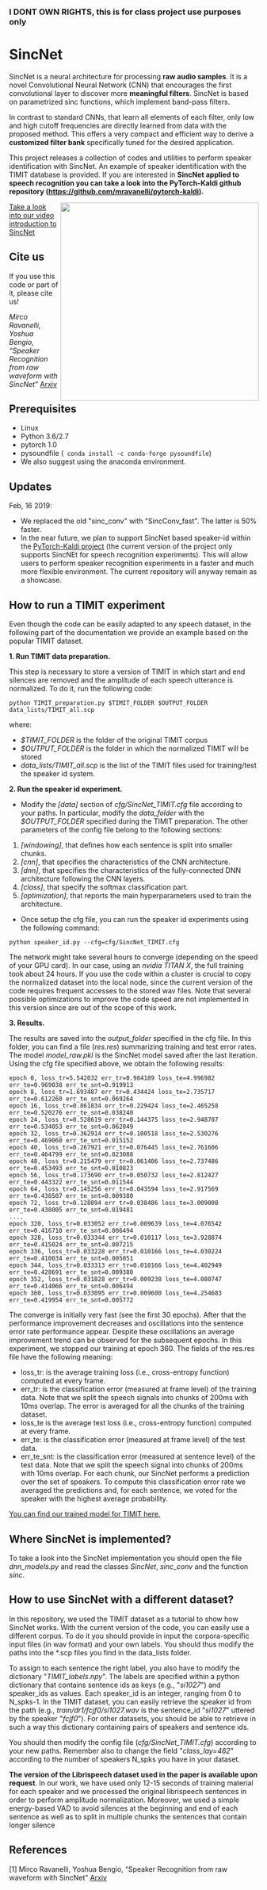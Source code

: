 ### I DONT OWN RIGHTS, this is for class project use purposes only

# SincNet
SincNet is a neural architecture for processing **raw audio samples**. It is a novel Convolutional Neural Network (CNN) that encourages the first convolutional layer to discover more **meaningful filters**. SincNet is based on parametrized sinc functions, which implement band-pass filters.

In contrast to standard CNNs, that learn all elements of each filter, only low and high cutoff frequencies are directly learned from data with the proposed method. This offers a very compact and efficient way to derive a **customized filter bank** specifically tuned for the desired application. 

This project releases a collection of codes and utilities to perform speaker identification with SincNet.
An example of speaker identification with the TIMIT database is provided. If you are interested in **SincNet applied to speech recognition you can take a look into the PyTorch-Kaldi github repository (https://github.com/mravanelli/pytorch-kaldi).** 

<img src="https://github.com/mravanelli/SincNet/blob/master/SincNet.png" width="400" img align="right">

[Take a look into our video introduction to SincNet](https://www.youtube.com/watch?v=mXQBObRGUgk&feature=youtu.be)

## Cite us
If you use this code or part of it, please cite us!

*Mirco Ravanelli, Yoshua Bengio, “Speaker Recognition from raw waveform with SincNet”* [Arxiv](http://arxiv.org/abs/1808.00158)


## Prerequisites
- Linux
- Python 3.6/2.7
- pytorch 1.0
- pysoundfile (``` conda install -c conda-forge pysoundfile```)
- We also suggest using the anaconda environment.

## Updates
Feb, 16 2019:
- We replaced the old "sinc_conv"  with "SincConv_fast". The latter is 50% faster.
- In the near future, we plan to support SincNet based speaker-id within the [PyTorch-Kaldi project](https://github.com/mravanelli/pytorch-kaldi) (the current version of the project only supports SincNEt for speech recognition experiments). This will allow users to perform speaker recognition experiments in a faster and much more flexible environment. The current repository will anyway remain as a showcase. 

## How to run a TIMIT experiment
Even though the code can be easily adapted to any speech dataset, in the following part of the documentation we provide an example based on the popular TIMIT dataset.

**1. Run TIMIT data preparation.**

This step is necessary to store a version of TIMIT in which start and end silences are removed and the amplitude of each speech utterance is normalized. To do it, run the following code:

``
python TIMIT_preparation.py $TIMIT_FOLDER $OUTPUT_FOLDER data_lists/TIMIT_all.scp
``

where:
- *$TIMIT_FOLDER* is the folder of the original TIMIT corpus
- *$OUTPUT_FOLDER* is the folder in which the normalized TIMIT will be stored
- *data_lists/TIMIT_all.scp* is the list of the TIMIT files used for training/test the speaker id system.

**2. Run the speaker id experiment.**

- Modify the *[data]* section of *cfg/SincNet_TIMIT.cfg* file according to your paths. In particular, modify the *data_folder* with the *$OUTPUT_FOLDER* specified during the TIMIT preparation. The other parameters of the config file belong to the following sections:
 1. *[windowing]*, that defines how each sentence is split into smaller chunks.
 2. *[cnn]*,  that specifies the characteristics of the CNN architecture.
 3. *[dnn]*,  that specifies the characteristics of the fully-connected DNN architecture following the CNN layers.
 4. *[class]*, that specify the softmax classification part.
 5. *[optimization]*, that reports the main hyperparameters used to train the architecture.

- Once setup the cfg file, you can run the speaker id experiments using the following command:

``
python speaker_id.py --cfg=cfg/SincNet_TIMIT.cfg
``

The network might take several hours to converge (depending on the speed of your GPU card). In our case, using an *nvidia TITAN X*, the full training took about 24 hours. If you use the code within a cluster is crucial to copy the normalized dataset into the local node, since the current version of the code requires frequent accesses to the stored wav files. Note that several possible optimizations to improve the code speed are not implemented in this version since are out of the scope of this work.


**3. Results.**

The results are saved into the *output_folder* specified in the cfg file. In this folder, you can find a file (*res.res*) summarizing training and test error rates. The model *model_raw.pkl* is the SincNet model saved after the last iteration. 
Using the cfg file specified above, we obtain the following results:
```
epoch 0, loss_tr=5.542032 err_tr=0.984189 loss_te=4.996982 err_te=0.969038 err_te_snt=0.919913
epoch 8, loss_tr=1.693487 err_tr=0.434424 loss_te=2.735717 err_te=0.612260 err_te_snt=0.069264
epoch 16, loss_tr=0.861834 err_tr=0.229424 loss_te=2.465258 err_te=0.520276 err_te_snt=0.038240
epoch 24, loss_tr=0.528619 err_tr=0.144375 loss_te=2.948707 err_te=0.534053 err_te_snt=0.062049
epoch 32, loss_tr=0.362914 err_tr=0.100518 loss_te=2.530276 err_te=0.469060 err_te_snt=0.015152
epoch 40, loss_tr=0.267921 err_tr=0.076445 loss_te=2.761606 err_te=0.464799 err_te_snt=0.023088
epoch 48, loss_tr=0.215479 err_tr=0.061406 loss_te=2.737486 err_te=0.453493 err_te_snt=0.010823
epoch 56, loss_tr=0.173690 err_tr=0.050732 loss_te=2.812427 err_te=0.443322 err_te_snt=0.011544
epoch 64, loss_tr=0.145256 err_tr=0.043594 loss_te=2.917569 err_te=0.438507 err_te_snt=0.009380
epoch 72, loss_tr=0.128894 err_tr=0.038486 loss_te=3.009008 err_te=0.438005 err_te_snt=0.019481
....
epoch 320, loss_tr=0.033052 err_tr=0.009639 loss_te=4.076542 err_te=0.416710 err_te_snt=0.006494
epoch 328, loss_tr=0.033344 err_tr=0.010117 loss_te=3.928874 err_te=0.415024 err_te_snt=0.007215
epoch 336, loss_tr=0.033228 err_tr=0.010166 loss_te=4.030224 err_te=0.410034 err_te_snt=0.005051
epoch 344, loss_tr=0.033313 err_tr=0.010166 loss_te=4.402949 err_te=0.428691 err_te_snt=0.009380
epoch 352, loss_tr=0.031828 err_tr=0.009238 loss_te=4.080747 err_te=0.414066 err_te_snt=0.006494
epoch 360, loss_tr=0.033095 err_tr=0.009600 loss_te=4.254683 err_te=0.419954 err_te_snt=0.005772
``` 
The converge is initially very fast (see the first 30 epochs). After that the performance improvement decreases and oscillations into the sentence error rate performance appear. Despite these oscillations an average improvement trend can be observed for the subsequent epochs. In this experiment, we stopped our training  at epoch 360.
The fields of the res.res file have the following meaning:
- loss_tr: is the average training loss (i.e., cross-entropy function) computed at every frame.
- err_tr: is the classification error (measured at frame level) of the training data. Note that we split the speech signals into chunks of 200ms with 10ms overlap. The error is averaged for all the chunks of the training dataset.
- loss_te is the average test loss (i.e., cross-entropy function) computed at every frame.
- err_te: is the classification error (measured at frame level) of the test data.
- err_te_snt: is the classification error (measured at sentence level) of the test data. Note that we split the speech signal into chunks of 200ms with 10ms overlap. For each chunk, our SincNet performs a prediction over the set of speakers. To compute this classification error rate we averaged the predictions and, for each sentence, we voted for the speaker with the highest average probability.

[You can find our trained model for TIMIT here.](https://bitbucket.org/mravanelli/sincnet_models/)

## Where SincNet is implemented?
To take a look into the SincNet implementation you should open the file *dnn_models.py* and read the classes *SincNet*, *sinc_conv* and the function *sinc*.

## How to use SincNet with a different dataset?
In this repository, we used the TIMIT dataset as a tutorial to show how SincNet works. 
With the current version of the code, you can easily use a different corpus. To do it you should provide in input the corpora-specific input files (in wav format) and your own labels. You should thus modify the paths into the *.scp files you find in the data_lists folder. 

To assign to each sentence the right label, you also have to modify the dictionary "*TIMIT_labels.npy*". 
The labels are specified within a python dictionary that contains sentence ids as keys (e.g., "*si1027*") and speaker_ids as values. Each speaker_id is an integer, ranging from 0 to N_spks-1. In the TIMIT dataset, you can easily retrieve the speaker id from the path (e.g., *train/dr1/fcjf0/si1027.wav* is the sentence_id "*si1027*" uttered by the speaker "*fcjf0*"). For other datasets, you should be able to retrieve in such a way this dictionary containing pairs of speakers and sentence ids.

You should then modify the config file (*cfg/SincNet_TIMIT.cfg*) according to your new paths. Remember also to change the field "*class_lay=462*" according to the number of speakers N_spks you have in your dataset.

**The version of the Librispeech dataset used in the paper is available upon request**. In our work, we have used only 12-15 seconds of training material for each speaker and we processed the original librispeech sentences in order to perform amplitude normalization. Moreover, we used a simple energy-based VAD to avoid silences at the beginning and end of each sentence as well as to split in multiple chunks the sentences that contain longer silence



## References

[1] Mirco Ravanelli, Yoshua Bengio, “Speaker Recognition from raw waveform with SincNet” [Arxiv](http://arxiv.org/abs/1808.00158)
